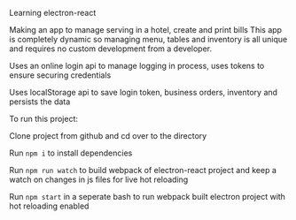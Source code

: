 Learning electron-react

Making an app to manage serving in a hotel, create and print bills
This app is completely dynamic so managing menu, tables and inventory is all unique and requires no custom development from a developer.

Uses an online login api to manage logging in process, uses tokens to ensure securing credentials

Uses localStorage api to save login token, business orders, inventory and persists the data

To run this project:

Clone project from github and cd over to the directory

Run `npm i` to install dependencies

Run `npm run watch` to build webpack of electron-react project and keep a watch on changes in js files for live hot reloading

Run `npm start` in a seperate bash to run webpack built electron project with hot reloading enabled